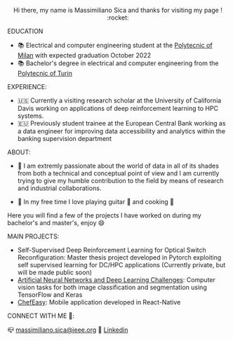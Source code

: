  <p align = 'center' > Hi there,  my name is Massimiliano Sica and thanks for visiting my page ! :rocket: </p>
 

EDUCATION
- :books: Electrical and computer engineering student at the [Polytecnic of Milan](https://www.polimi.it/en/) with expected graduation October 2022  
- :books: Bachelor's degree in electrical and computer engineering from the [Polytecnic of Turin](https://www.polito.it/index.php?lang=en)

EXPERIENCE:
- 🇺🇸 Currently a visiting research scholar at the University of California Davis working on applications of deep reinforcement learning to HPC systems.
- 🇪🇺 Previously student trainee at the European Central Bank working as a data engineer for improving data accessibility and analytics within the banking supervision department

ABOUT:
- 💬 I am extremly passionate about the world of data in all of its shades from both a technical and conceptual point of view and I am currently trying to give my humble contribution to the field by means of research and industrial collaborations. 

- 💬 In my free time I love playing guitar :guitar: and cooking :spaghetti:

Here you will find a few of the projects I have worked on during my bachelor's and master's, enjoy :smile:

MAIN PROJECTS:

- Self-Supervised Deep Reinforcement Learning for Optical Switch Reconfiguration: Master thesis project developed in Pytorch exploiting self supervised learning for DC/HPC applications (Currently private, but will be made public soon)
- [Artificial Neural Networks and Deep Learning Challenges](https://github.com/MasSica/Artificial-Neural-Networks-And-Deep-Learning): Computer vision tasks for both image classification and segmentation using TensorFlow and Keras
- [ChefEasy](https://github.com/MasSica/ChefEasyMobileApp): Mobile application developed in React-Native 




CONNECT WITH ME 🤝: 

📪 massimiliano.sica@ieee.org
:office: [Linkedin](https://www.linkedin.com/in/massimiliano-sica/)
 




<!--
**MasSica/MasSica** is a ✨ _special_ ✨ repository because its `README.md` (this file) appears on your GitHub profile.

Here are some ideas to get you started:

- 🔭 I’m currently working on ...
- 🌱 I’m currently learning ...
- 👯 I’m looking to collaborate on ...
- 🤔 I’m looking for help with ...
- 💬 Ask me about ...
- 📫 How to reach me: ...
- 😄 Pronouns: ...
- ⚡ Fun fact: ...
-->
